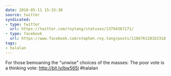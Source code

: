 ```yaml
---
date: 2010-05-11 15:33:30
source: twitter
syndicated:
- type: twitter
  url: https://twitter.com/roytang/statuses/13794367171/
- type: facebook
  url: https://www.facebook.com/stephen.roy.tang/posts/118676128163318
tags:
- halalan
---
```


For those bemoaning the "unwise" choices of the masses: The poor vote is a thinking vote: http://bit.ly/bw565j #halalan